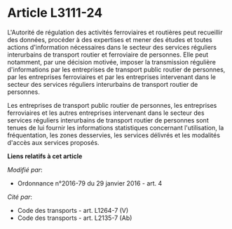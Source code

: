 # Article L3111-24

L'Autorité de régulation des activités ferroviaires et routières peut recueillir des données, procéder à des expertises et
mener des études et toutes actions d'information nécessaires dans le secteur des services réguliers interurbains de transport
routier et ferroviaire de personnes. Elle peut notamment, par une décision motivée, imposer la transmission régulière
d'informations par les entreprises de transport public routier de personnes, par les entreprises ferroviaires et par les
entreprises intervenant dans le secteur des services réguliers interurbains de transport routier de personnes. 

Les entreprises de transport public routier de personnes, les entreprises ferroviaires et les autres entreprises intervenant
dans le secteur des services réguliers interurbains de transport routier de personnes sont tenues de lui fournir les
informations statistiques concernant l'utilisation, la fréquentation, les zones desservies, les services délivrés et les
modalités d'accès aux services proposés.

**Liens relatifs à cet article**

_Modifié par_:

  - Ordonnance n°2016-79 du 29 janvier 2016 - art. 4

_Cité par_:

  - Code des transports - art. L1264-7 (V)
  - Code des transports - art. L2135-7 (Ab)
